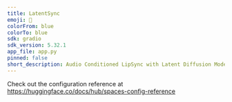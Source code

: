 ```yaml
---
title: LatentSync
emoji: 👄
colorFrom: blue
colorTo: blue
sdk: gradio
sdk_version: 5.32.1
app_file: app.py
pinned: false
short_description: Audio Conditioned LipSync with Latent Diffusion Models
---
```


Check out the configuration reference at https://huggingface.co/docs/hub/spaces-config-reference